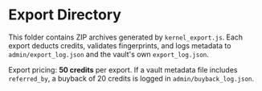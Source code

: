 # Export Directory

This folder contains ZIP archives generated by `kernel_export.js`. Each
export deducts credits, validates fingerprints, and logs metadata to
`admin/export_log.json` and the vault's own `export_log.json`.

Export pricing: **50 credits** per export. If a vault metadata file
includes `referred_by`, a buyback of 20 credits is logged in
`admin/buyback_log.json`.
